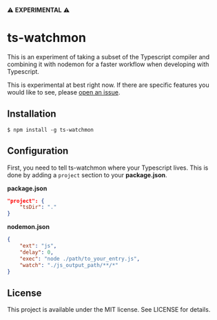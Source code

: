 
⚠️ **EXPERIMENTAL** ⚠️

# ts-watchmon

This is an experiment of taking a subset of the Typescript compiler and combining it with nodemon for a faster workflow when developing with Typescript.

This is experimental at best right now. If there are specific features you would like to see, please [open an issue](https://github.com/olingern/ts-watchmon/issues).

## Installation

    $ npm install -g ts-watchmon

## Configuration

First, you need to tell ts-watchmon where your Typescript lives. This is done by adding a `project` section to your **package.json**.

**package.json**

```json
"project": {
    "tsDir": "."
}
```

**nodemon.json**
```json
{
    "ext": "js",
    "delay": 0,
    "exec": "node ./path/to_your_entry.js",
    "watch": "./js_output_path/**/*"
}
```

## License

This project is available under the MIT license. See LICENSE for details.
